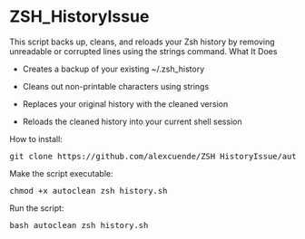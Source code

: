# ZSH_HistoryIssue

This script backs up, cleans, and reloads your Zsh history by removing unreadable or corrupted lines using the strings command.
What It Does
- Creates a backup of your existing ~/.zsh_history

- Cleans out non-printable characters using strings

- Replaces your original history with the cleaned version

- Reloads the cleaned history into your current shell session

How to install:
<pre>git clone https://github.com/alexcuende/ZSH_HistoryIssue/autoclean_zsh_history.sh</pre>

Make the script executable:
<pre>chmod +x autoclean_zsh_history.sh</pre>

Run the script:
<pre>bash autoclean_zsh_history.sh</pre>
